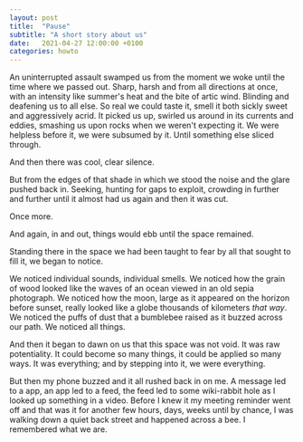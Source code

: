 ```yaml
---
layout: post
title:  "Pause"
subtitle: "A short story about us"
date:   2021-04-27 12:00:00 +0100
categories: howto
---
```


An uninterrupted assault swamped us from the moment we woke until the time where we passed out. Sharp, harsh and from all directions at once, with an intensity like summer's heat and the bite of artic wind. Blinding and deafening us to all else. So real we could taste it, smell it both sickly sweet and aggressively acrid. It picked us up, swirled us around in its currents and eddies, smashing us upon rocks when we weren't expecting it. We were helpless before it, we were subsumed by it. Until something else sliced through.

And then there was cool, clear silence.

But from the edges of that shade in which we stood the noise and the glare pushed back in. Seeking, hunting for gaps to exploit, crowding in further and further until it almost had us again and then it was cut.

Once more.

And again, in and out, things would ebb until the space remained.

Standing there in the space we had been taught to fear by all that sought to fill it, we began to notice. 

We noticed individual sounds, individual smells. We noticed how the grain of wood looked like the waves of an ocean viewed in an old sepia photograph. We noticed how the moon, large as it appeared on the horizon before sunset, really looked like a globe thousands of kilometers *that way*. We noticed the puffs of dust that a bumblebee raised as it buzzed across our path. We noticed all things.

And then it began to dawn on us that this space was not void. It was raw potentiality. It could become so many things, it could be applied so many ways. It was everything; and by stepping into it, we were everything.

But then my phone buzzed and it all rushed back in on me. A message led to a app, an app led to a feed, the feed led to some wiki-rabbit hole as I looked up something in a video. Before I knew it my meeting reminder went off and that was it for another few hours, days, weeks until by chance, I was walking down a quiet back street and happened across a bee. I remembered what we are.

